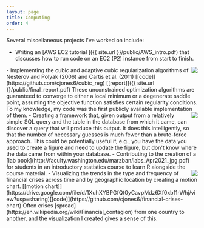 ```yaml
---
layout: page
title: Computing
order: 4
---
```


Several miscellaneous projects I've worked on include:

- Writing an [AWS EC2 tutorial ]({{ site.url }}/public/AWS_intro.pdf) that discusses how to run code on an EC2 (P2) instance from start to finish.
<div style="float:right"><img src="http://cjones6.github.io/public/contour_plot_resized.png" /></div>
- Implementing the cubic and adaptive cubic regularization algorithms of Nesterov and Polyak (2006) and Cartis et al. (2011)  
 [[code]](https://github.com/cjones6/cubic_reg) [[report]]({{ site.url }}/public/final_report.pdf)  
 These unconstrained optimization algorithms are guaranteed to converge to either a local minimum or a degenerate saddle point, assuming the objective function satisfies certain regularity conditions. To my knowledge, my code was the first publicly available implementation of them.
<div style="float:right"><img src="http://cjones6.github.io/public/ui_output_resized.png" /></div>
- Creating a framework that, given output from a relatively simple SQL query and the table in the database from which it came, can discover a query that will produce this output. It does this intelligently, so that the number of necessary guesses is much fewer than a brute-force approach.  
This could be potentially useful if, e.g., you have the data you used to create a figure and need to update the figure, but don't know where the data came from within your database.
- Contributing to the creation of a [lab book](http://faculty.washington.edu/marzban/labs_Apr2021_jpg.pdf) for students in an introductory statistics course to learn R alongside the course material. 
<div style="float:right"><img src="http://cjones6.github.io/public/financial_crises_resized.png" /></div>
- Visualizing the trends in the type and frequency of financial crises across time and by geographic location by creating a motion chart.  
[[motion chart]](https://drive.google.com/file/d/1XuhXYBPGfQt0yCavpMdz6Xf0xbf1rWhj/view?usp=sharing)[[code]](https://github.com/cjones6/financial-crises-chart)  
Often crises [spread](https://en.wikipedia.org/wiki/Financial_contagion) from one country to another, and the visualization I created gives a sense of this. 
